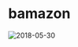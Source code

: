 # bamazon

![2018-05-30](https://user-images.githubusercontent.com/34281843/40761338-65962254-6458-11e8-95b1-4c1a2db84fc0.png)
